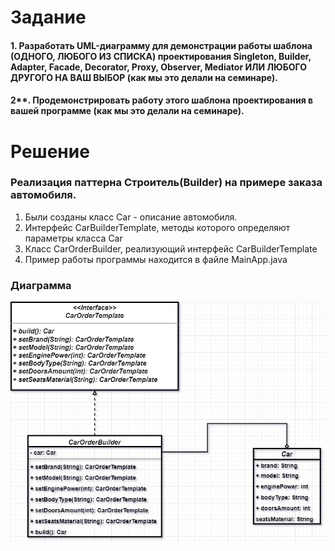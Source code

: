 # Задание

#### 1. Разработать UML-диаграмму для демонстрации работы шаблона (ОДНОГО, ЛЮБОГО ИЗ СПИСКА) проектирования Singleton, Builder, Adapter, Facade, Decorator, Proxy, Observer, Mediator ИЛИ ЛЮБОГО ДРУГОГО НА ВАШ ВЫБОР (как мы это делали на семинаре).
#### 2**. Продемонстрировать работу этого шаблона проектирования в вашей программе (как мы это делали на семинаре).

# Решение

### Реализация паттерна Строитель(Builder) на примере заказа автомобиля.

1. Были созданы класс Car - описание автомобиля.
2. Интерфейс CarBuilderTemplate, методы которого определяют параметры класса Car
3. Класс CarOrderBuilder, реализующий интерфейс CarBuilderTemplate
4. Пример работы программы находится в файле MainApp.java

### Диаграмма
![](files/CarBuilder.jpg)